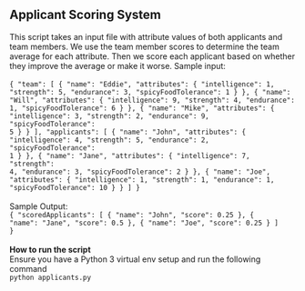 **Applicant Scoring System**
-
This script takes an input file with attribute values of both applicants and
team members. We use the team member scores to determine the team average for each
attribute. Then we score each applicant based on whether they improve the average
or make it worse. Sample input:
\
\
<code>{
"team": [
{
"name": "Eddie",
"attributes": {
"intelligence": 1,
"strength": 5,
"endurance": 3,
"spicyFoodTolerance": 1
}
},
{
"name": "Will",
"attributes": {
"intelligence": 9,
"strength": 4,
"endurance": 1,
"spicyFoodTolerance": 6
}
},
{
"name": "Mike",
"attributes": {
"intelligence": 3,
"strength": 2,
"endurance": 9,
"spicyFoodTolerance": 5
}
}
],
"applicants": [
{
"name": "John",
"attributes": {
"intelligence": 4,
"strength": 5,
"endurance": 2,
"spicyFoodTolerance": 1
}
},
{
"name": "Jane",
"attributes": {
"intelligence": 7,
"strength": 4,
"endurance": 3,
"spicyFoodTolerance": 2
}
},
{
"name": "Joe",
"attributes": {
"intelligence": 1,
"strength": 1,
"endurance": 1,
"spicyFoodTolerance": 10
}
}
]
}
</code>\
\
Sample Output:\
<code>{
"scoredApplicants": [
{
"name": "John",
"score": 0.25
},
{
"name": "Jane",
"score": 0.5
},
{
"name": "Joe",
"score": 0.25
}
]
}</code>
\
\
**How to run the script**\
Ensure you have a Python 3 virtual env setup and run the following command\
<code>python applicants.py</code>